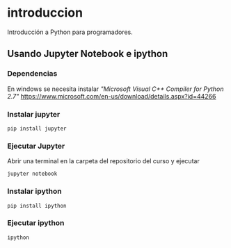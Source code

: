 # introduccion
Introducción a Python para programadores.

## Usando Jupyter Notebook e ipython

### Dependencias
En windows se necesita instalar *"Microsoft Visual C++ Compiler for Python 2.7"*
https://www.microsoft.com/en-us/download/details.aspx?id=44266

### Instalar jupyter

    pip install jupyter


### Ejecutar Jupyter
Abrir una terminal en la carpeta del repositorio del curso y ejecutar

    jupyter notebook


### Instalar ipython

    pip install ipython


### Ejecutar ipython

    ipython
